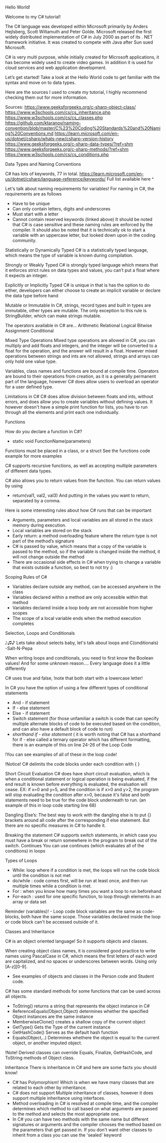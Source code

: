 Hello World!

Welcome to my C# tutorial! 

The C# language was developed within Microsoft primarily by Anders Hejlsberg, Scott Wiltamuth and Peter Golde. Microsoft released the first widely distributed implementation of C# in July 2000 as part of its . NET framework initiative. It was created to compete with Java after Sun sued Microsoft. 

C# is very multi purpose, while initially created for Microsoft applications, it has become widely used to create video games. In addition it is used for cloud services and web application development.

Let’s get started! Take a look at the Hello World code to get familiar with the syntax and move on to data types.

Here are the sources I used to create my tutorial, I highly recommend checking them out for more information. 

Sources:
https://www.geeksforgeeks.org/c-sharp-object-class/  https://www.w3schools.com/cs/cs_inheritance.php  https://www.w3schools.com/cs/cs_classes.php   https://github.com/ktaranov/naming-convention/blob/master/C%23%20Coding%20Standards%20and%20Naming%20Conventions.md
https://learn.microsoft.com/en-us/dotnet/csharp/whats-new/csharp-version-history 
https://www.geeksforgeeks.org/c-sharp-data-types/?ref=shm 
https://www.geeksforgeeks.org/c-sharp-methods/?ref=shm 
https://www.w3schools.com/cs/cs_conditions.php

Data Types and Naming Conventions

C# has lots of keywords, 77 in total.
https://learn.microsoft.com/en-us/dotnet/csharp/language-reference/keywords/ 
Full list available here ^

Let's talk about naming requirements for variables!
For naming in C#, the requirements are as follows 
- Have to be unique 
- Can only contain letters, digits and underscores
- Must start with a letter 
- Cannot contain reserved keywords (linked above)
It should be noted that C# is case sensitive and these naming rules are enforced by the compiler.
It should also be noted that it is technically ok to start a variable with an uppercase letter, but looked down upon in the coding community.

Statistically or Dynamically Typed
C# is a statistically typed language, which means the type of variable is known during compilation.

Strongly or Weakly Typed
C# is strongly typed language which means that it enforces strict rules on data types and values, you can’t put a float where it expects an integer. 

Explicitly or Implicitly Typed
C# is unique in that is has the option to do either, developers can either choose to create an implicit variable or declare the data type before hand

Mutable or Immutable
In C#, strings, record types and built in types are immutable, other types are mutable.
The only exception to this rule is StringBuilder, which can make strings mutable.


The operators available in C# are…
Arithmetic
Relational
Logical
Bitwise
Assignment
Conditional

Mixed Type Operations
Mixed type operations are allowed in C#, you can multiply and add floats and integers, and the integer will be converted to a float for the operation, and the answer will result in a float. However mixed operations between strings and ints are not allowed, strings and arrays can only hold one value type.

Variables, class names and functions are bound at compile time.
Operators are bound to their operations from creation, as it is a generally permanent part of the language, however C# does allow users to overload an operator for a user defined type.

Limitations in C#
C# does allow division between floats and ints, without errors, and does allow you to create variables without defining values. It however doesn't have a simple print function for lists, you have to run through all the elements and print each one individually.


Functions

How do you declare a function in C#?

- static void FunctionName(parameters)

Functions must be placed in a class, or a struct
See the functions code example for more examples

C#  supports recursive functions, as well as accepting multiple parameters of different data types. 
 
C# also allows you to return values from the function. You can return values by using
- return(val1, val2, val3)
And putting in the values you want to return, separated by a comma.

Here is some interesting rules about how C# runs that can be important
- Arguments, parameters and local variables are all stored in the stack memory during execution.
- Local variables are stored on the stack 
- Early return: a method overloading feature where the return type is not part of the method’s signature
- C# is passed by value, which means that a copy of the variable is passed to the method, so if the variable is changed inside the method, it will not change outside the method
- There are occasional side effects in C# when trying to change a variable that exists outside a function, so best to not try :)

Scoping Rules of C#
- Variables declare outside any method, can be accessed anywhere in the class
- Variables declared within a method are only accessible within that method
- Variables declared inside a loop body are not accessible from higher scopes
- The scope of a local variable ends when the method execution completes


Selection, Loops and Conditionals

 𝅘𝅥𝅮♫♪ Lets take about selects baby, let's talk about loops and C(onditionals)  -Salt-N-Pepa

When writing loops and conditionals, you need to first know the Boolean values! And for some unknown reason…. Every language does it a little differently

C# uses true and false, !note that both start with a lowercase letter!

In C# you have the option of using a few different types of conditional statements
- And - if statement
- If - else statement
- Else - if statement
- Switch statement (for those unfamiliar a switch is code that can specify multiple alternate blocks of code to be executed based on the condition, and can also have a default block of code to run)
- *shorthand if - else statement* ( it is worth noting that C# has a shorthand for if - else called a ternary operator which has different formatting, there is an example of this on line 24-26 of the Loop Code

!You can see examples of all of these in the loop code!

!Notice! C# delimits the code blocks under each condition with { }

Short Circuit Evaluation
C# does have short circuit evaluation, which is when a conditional statement or logical operation is being evaluated, if the end result is known before everything is evaluated, the evaluation will cease.
EX: if x=0 and y=5, and the condition is if x>0 and y>2, the program will stop evaluating the condition after x>0, because it's false and both statements need to be true for the code block underneath to run.
(an example of this in loop code starting line 68)

Dangling Else’s:
The best way to work with the dangling else is to put {} brackets around all code after the corresponding if else statement. But there are no specific measures in C# to handle it.

Breaking the statement
C# supports switch statements, in which case you must have a break or return somewhere in the program to break out of the switch.
Continues
You can use continues (which evaluates all of the conditions) in loops

Types of Loops
- While: loop where if a condition is met, the loops will run the code block until the condition is not met
- do/while : code comes first, will be run at least once, and then run multiple times while a condition is met. 
- For : when you know how many times you want a loop to run beforehand 
- For-each : used for one specific function, to loop through elements in an array or data set

Reminder (variables)! - Loop code block variables are the same as code-blocks, both have the same scope. Those variables declared inside the loop or code block can't be accessed outside of it.

Classes and Inheritance

C# is an object oriented language! So it supports objects and classes.

When creating object class names, it is considered good practice to write names using PascalCase in C#, which means the first letters of each word are capitalized, and no spaces or underscores between words. Using only [A-z][0-9].

* See examples of objects and classes in the Person code and Student code.

C# has some standard methods for some functions that can be used across all objects.
- ToString() 
returns a string that represents the object instance in C#
- ReferenceEquals(Object,Object) 
determines whether the specified Object instances are the same instance
- MemberwiseClone() 
creates a shallow copy of the current object
- GetType() 
Gets the Type of the current instance
- GetHashCode() 
Serves as the default hash function
- Equals(Object,..) 
Determines whethere the object is equal to the current object, or another imputed object.

!Note! Derived classes can override Equals, Finalize, GetHashCode, and ToString methods of Object class.

Inheritance
There is inheritance in C# and here are some facts you should know!

- C# has Polymorphism! Which is when we have many classes that are related to each other by inheritance. 
- C# does not support Multiple inheritance of classes, however it does support multiple inheritance using interfaces. 
- Method overloading in C# is resolved at compile time, and the compiler determines which method to call based on what arguments are passed to the method and selects the most appropriate one.
- In C# you can have two methods with the same name but different signatures or arguments and the compiler chooses the method based on the parameters that get passed in. If you don't want other classes to inherit from a class you can use the 'sealed' keyword


